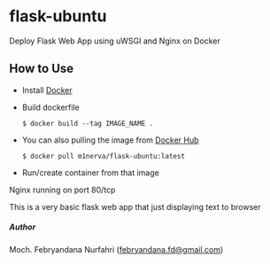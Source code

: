 # flask-ubuntu
Deploy Flask Web App using uWSGI and Nginx on Docker

## How to Use
- Install [Docker](https://www.docker.com/)
- Build dockerfile

  ```$ docker build --tag IMAGE_NAME .```
- You can also pulling the image from [Docker Hub](https://hub.docker.com)

  ```$ docker pull m1nerva/flask-ubuntu:latest```
- Run/create container from that image


Nginx running on port 80/tcp

This is a very basic flask web app that just displaying text to browser


##### Author
Moch. Febryandana Nurfahri (febryandana.fd@gmail.com)
